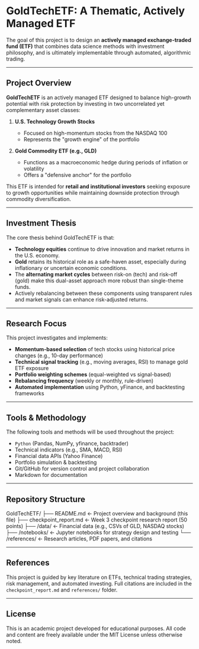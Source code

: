 # GoldTechETF: A Thematic, Actively Managed ETF

The goal of this project is to design an **actively managed exchange-traded fund (ETF)** that combines data science methods with investment philosophy, and is ultimately implementable through automated, algorithmic trading.

---

## Project Overview

**GoldTechETF** is an actively managed ETF designed to balance high-growth potential with risk protection by investing in two uncorrelated yet complementary asset classes:

1. **U.S. Technology Growth Stocks**  
   - Focused on high-momentum stocks from the NASDAQ 100
   - Represents the "growth engine" of the portfolio

2. **Gold Commodity ETF (e.g., GLD)**  
   - Functions as a macroeconomic hedge during periods of inflation or volatility
   - Offers a "defensive anchor" for the portfolio

This ETF is intended for **retail and institutional investors** seeking exposure to growth opportunities while maintaining downside protection through commodity diversification.

---

## Investment Thesis

The core thesis behind GoldTechETF is that:

- **Technology equities** continue to drive innovation and market returns in the U.S. economy.
- **Gold** retains its historical role as a safe-haven asset, especially during inflationary or uncertain economic conditions.
- The **alternating market cycles** between risk-on (tech) and risk-off (gold) make this dual-asset approach more robust than single-theme funds.
- Actively rebalancing between these components using transparent rules and market signals can enhance risk-adjusted returns.

---

## Research Focus

This project investigates and implements:

- **Momentum-based selection** of tech stocks using historical price changes (e.g., 10-day performance)
- **Technical signal tracking** (e.g., moving averages, RSI) to manage gold ETF exposure
- **Portfolio weighting schemes** (equal-weighted vs signal-based)
- **Rebalancing frequency** (weekly or monthly, rule-driven)
- **Automated implementation** using Python, yFinance, and backtesting frameworks

---

## Tools & Methodology

The following tools and methods will be used throughout the project:

- `Python` (Pandas, NumPy, yfinance, backtrader)
- Technical indicators (e.g., SMA, MACD, RSI)
- Financial data APIs (Yahoo Finance)
- Portfolio simulation & backtesting
- Git/GitHub for version control and project collaboration
- Markdown for documentation

---

## Repository Structure

GoldTechETF/
├── README.md ← Project overview and background (this file)
├── checkpoint_report.md ← Week 3 checkpoint research report (50 points)
├── /data/ ← Financial data (e.g., CSVs of GLD, NASDAQ stocks)
├── /notebooks/ ← Jupyter notebooks for strategy design and testing
└── /references/ ← Research articles, PDF papers, and citations

---

## References

This project is guided by key literature on ETFs, technical trading strategies, risk management, and automated investing. Full citations are included in the `checkpoint_report.md` and `references/` folder.

---

## License

This is an academic project developed for educational purposes. All code and content are freely available under the MIT License unless otherwise noted.

